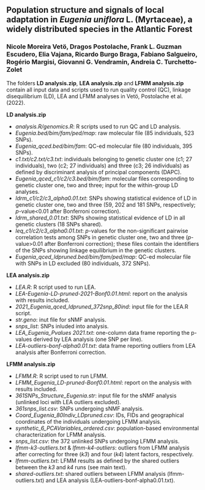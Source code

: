 ## Population structure and signals of local adaptation in *Eugenia uniflora* L. (Myrtaceae), a widely distributed species in the Atlantic Forest
### Nicole Moreira Vetö, Dragos Postolache, Frank L. Guzman Escudero, Elia Vajana, Ricardo Burgo Braga, Fabiano Salgueiro, Rogério Margisi, Giovanni G. Vendramin, Andreia C. Turchetto-Zolet



The folders **LD analysis.zip**, **LEA analysis.zip** and **LFMM analysis.zip** contain all input data and scripts used to run quality control (QC), linkage disequilibrium (LD), LEA and LFMM analyses in Vetö, Postolache et al. (2022).

**LD analysis.zip**
- *analysis.R/genomics.R*: R scripts used to run QC and LD analysis. 
- *Eugenia.bed/bim/fam/ped/map*: raw molecular file (85 individuals, 523 SNPs).
- *Eugenia_qced.bed/bim/fam*: QC-ed molecular file (80 individuals, 395 SNPs).
- *c1.txt/c2.txt/c3.txt*: individuals belonging to genetic cluster one (c1; 27 individuals), two (c2; 27 individuals) and three (c3; 26 individuals) as defined by discriminant analysis of principal components (DAPC).
- *Eugenia_qced_c1/c2/c3.bed/bim/fam*: molecular files corresponding to genetic cluster one, two and three; input for the within-group LD analyses.
- *ldrm_c1/c2/c3_alpha0.01.txt*: SNPs showing statistical evidence of LD in genetic cluster one, two and three (59, 202 and 181 SNPs, respectively; *p*-value<0.01 after Bonferroni correction).
- *ldrm_shared_0.01.txt*: SNPs showing statistical evidence of LD in all genetic clusters (18 SNPs shared).
- *leq_c1/c2/c3_alpha0.01.txt*: *p*-values for the non-significant pairwise correlation tests among SNPs in genetic cluster one, two and three (*p*-value>0.01 after Bonferroni correction); these files contain the identifiers of the SNPs showing linkage equilibrium in the genetic clusters.  
- *Eugenia_qced_ldpruned.bed/bim/fam/ped/map*: QC-ed molecular file with SNPs in LD excluded (80 individuals, 372 SNPs). 

**LEA analysis.zip**
- *LEA.R*: R script used to run LEA.
- *LEA-Eugenia-LD-pruned-2021-Bonf0.01.html*: report on the analysis with results included.
- *2021_Eugenia_qced_ldpruned_372snp_80ind*: input file for the LEA.R script.
- *str.geno*: inut file for sNMF analysis.
- *snps_list*: SNPs inluded into analysis.
- *LEA_Eugenia_Pvalues 2021.txt*: one-column data frame reporting the p-values derived by LEA analysis (one SNP per line).
- *LEA-outliers-bonf-alpha0.01.txt*: data frame reporting outliers from LEA analysis after Bonferroni correction.

**LFMM analysis.zip**
- *LFMM.R*: R script used to run LFMM.
- *LFMM_Eugenia_LD-pruned-Bonf0.01.html*: report on the analysis with results included.
- *361SNPs_Structure_Eugenia.str*: input file for the sNMF analysis (unlinked loci with LEA outliers excluded).
- *361snps_list.csv*: SNPs undergoing sNMF analysis.
- *Coord_Eugenia_80Indiv_LDpruned.csv*: IDs, FIDs and geographical coordinates of the individuals undergoing LFMM analysis.
- *synthetic_6_PCAVariables_ordered.csv*: population-based environmental characterization for LFMM analysis.
- *snps_list.csv*: the 372 unlinked SNPs undergoing LFMM analysis.
- *lfmm-k3-outliers.txt* & *lfmm-k4-outliers*: outliers from LFMM analysis after correcting for three (*k3*) and four (*k4*) latent factors, respectively.
- *lfmm-outliers.txt*: LFMM results as defined by the shared outliers between the *k3* and *k4* runs (see main text).
- *shared-outliers.txt*: shared outliers between LFMM analysis (lfmm-outliers.txt) and LEA analysis (LEA-outliers-bonf-alpha0.01.txt).
